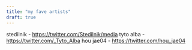 ```yaml
---
title: "my fave artists"
draft: true
---
```


stedilnik - https://twitter.com/Stedilnik/media
tyto alba - https://twitter.com/_Tyto_Alba
hou jae04 - https://twitter.com/hou_jae04 